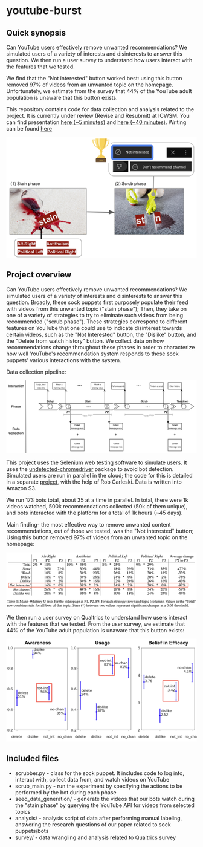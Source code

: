# youtube-burst

## Quick synopsis

Can YouTube users effectively remove unwanted recommendations? We simulated users of a variety of interests and disinterests to answer this question. We then run a user survey to understand how users interact with the features that we tested. 

We find that the "Not interested" button worked best: using this button removed 97% of videos from an unwanted topic on the homepage.  Unfortunately, we estimate from the survey that 44% of the YouTube adult population is unaware that this button exists.

This repository contains code for data collection and analysis related to the project. It is currently under review (Revise and Resubmit) at ICWSM. You can find presentation [here (~5 minutes)](https://docs.google.com/presentation/d/1xPxY9KAEN_cKlmAsYtw5mFL0FOOKX1wAD58GBENwLEU/edit#slide=id.g1fdd7edca8c_0_865) and [here (~40 minutes)](https://docs.google.com/presentation/d/1Tr8CHOl5Ehc8TvKqfdxqDvD67frDe9mRM_j7JEhSUN4/edit#slide=id.g20c8997232a_0_0). Writing can be found [here](https://www.overleaf.com/read/fptfhdxnxhxv)

![cartoon_overview](./figures/cartoon_overview.png)

## Project overview

Can YouTube users effectively remove unwanted recommendations? We simulated users of a variety of interests and disinterests to answer this question. Broadly, these sock puppets first purposely populate their feed with videos from this unwanted topic ("stain phase"); Then, they take on one of a variety of strategies to try to eliminate such videos from being recommended ("scrub phase"). These strategies correspond to different features on YouTube that one could use to indicate disinterest towards certain videos, such as the "Not Interested" button, the "Dislike" button, and the "Delete from watch history" button. We collect data on how recommendations change throughout these phases in order to characterize how well YouTube's recommendation system responds to these sock puppets' various interactions with the system. 

Data collection pipeline:

![Data collection pipeline](./figures/data_collection_pipeline.png)

This project uses the Selenium web testing software to simulate users. It uses the [undetected-chromedriver](https://github.com/ultrafunkamsterdam/undetected-chromedriver)  package to avoid bot detection. Simulated users are run in parallel in the cloud; the code for this is detailed in a separate [project](https://github.com/carleski/ytburst-terraform), with the help of Rob Carleski. Data is written into Amazon S3.

We run 173 bots total, about 35 at a time in parallel. In total, there were 1k videos watched, 500k recommendations collected (50k of them unique), and bots interacted with the platform for a total of 1k hours (~45 days).

Main finding- the most effective way to remove unwanted content recommendations, out of those we tested, was the "Not interested" button; Using this button removed 97% of videos from an unwanted topic on the homepage:

![Second-pass homepage analysis](./figures/mwu_homepage.png)

We then run a user survey on Qualtrics to understand how users interact with the features that we tested. From the user survey, we estimate that 44% of the YouTube adult population is unaware that this button exists:

![Post-stratification results](./figures/post_stratification_results.png)

## Included files

* scrubber.py - class for the sock puppet. It includes code to log into, interact with, collect data from, and watch videos on YouTube
* scrub_main.py - run the experiment by specifying the actions to be performed by the bot during each phase
* seed_data_generation/ - generate the videos that our bots watch during the "stain phase" by querying the YouTube API for videos from selected topics
* analysis/ - analysis script of data after performing manual labeling, answering the research questions of our paper related to sock puppets/bots
* survey/ - data wrangling and analysis related to Qualtrics survey

